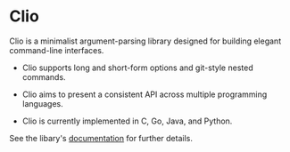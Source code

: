 
# Clio

Clio is a minimalist argument-parsing library designed for building elegant command-line interfaces.

* Clio supports long and short-form options and git-style nested commands.

* Clio aims to present a consistent API across multiple programming
  languages.

* Clio is currently implemented in C, Go, Java, and Python.

See the libary's [documentation][docs] for further details.

[docs]: http://mulholland.xyz/docs/clio/

